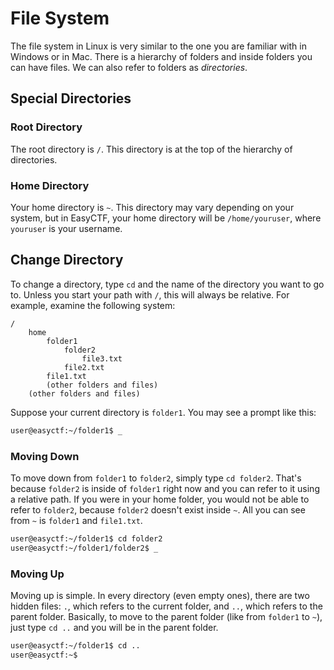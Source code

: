# File System

The file system in Linux is very similar to the one you are familiar with in Windows or in Mac. There is a hierarchy of folders and inside folders you can have files. We can also refer to folders as *directories*.

## Special Directories

### Root Directory

The root directory is `/`. This directory is at the top of the hierarchy of directories.

### Home Directory

Your home directory is `~`. This directory may vary depending on your system, but in EasyCTF, your home directory will be `/home/youruser`, where `youruser` is your username.

## Change Directory

To change a directory, type `cd` and the name of the directory you want to go to. Unless you start your path with `/`, this will always be relative. For example, examine the following system:

    /
        home
            folder1
                folder2
                    file3.txt
                file2.txt
            file1.txt
            (other folders and files)
        (other folders and files)
        
Suppose your current directory is `folder1`. You may see a prompt like this:

```bash
user@easyctf:~/folder1$ _
```
    
### Moving Down

To move down from `folder1` to `folder2`, simply type `cd folder2`. That's because `folder2` is inside of `folder1` right now and you can refer to it using a relative path. If you were in your home folder, you would not be able to refer to `folder2`, because `folder2` doesn't exist inside `~`. All you can see from `~` is `folder1` and `file1.txt`.

```bash
user@easyctf:~/folder1$ cd folder2
user@easyctf:~/folder1/folder2$ _
```

### Moving Up

Moving up is simple. In every directory (even empty ones), there are two hidden files: `.`, which refers to the current folder, and `..`, which refers to the parent folder. Basically, to move to the parent folder (like from `folder1` to `~`), just type `cd ..` and you will be in the parent folder.

```bash
user@easyctf:~/folder1$ cd ..
user@easyctf:~$
```




